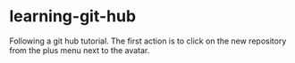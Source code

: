 # learning-git-hub
Following a git hub tutorial. The first action is to click on the new repository from the plus menu next to the avatar.
